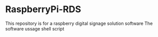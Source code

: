# RaspberryPi-RDS
This repository is for a raspberry digital signage solution software 
The software ussage shell script
